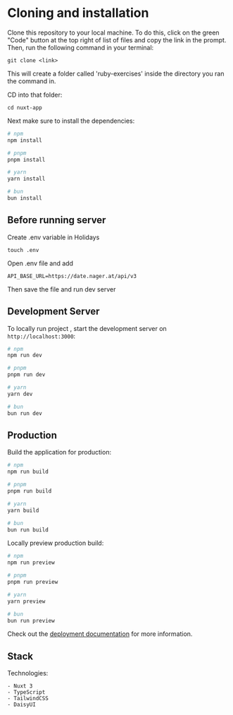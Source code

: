 # Cloning and installation

Clone this repository to your local machine. To do this, click on the green "Code" button at the top right of list of files and copy the link in the prompt. Then, run the following command in your terminal:

    git clone <link>

This will create a folder called 'ruby-exercises' inside the directory you ran the command in.

CD into that folder:

    cd nuxt-app

Next make sure to install the dependencies:

```bash
# npm
npm install

# pnpm
pnpm install

# yarn
yarn install

# bun
bun install
```

## Before running server

Create .env variable in Holidays

    touch .env

Open .env file and add

    API_BASE_URL=https://date.nager.at/api/v3

Then save the file and run dev server

## Development Server

To locally run project , start the development server on `http://localhost:3000`:

```bash
# npm
npm run dev

# pnpm
pnpm run dev

# yarn
yarn dev

# bun
bun run dev
```

## Production

Build the application for production:

```bash
# npm
npm run build

# pnpm
pnpm run build

# yarn
yarn build

# bun
bun run build
```

Locally preview production build:

```bash
# npm
npm run preview

# pnpm
pnpm run preview

# yarn
yarn preview

# bun
bun run preview
```

Check out the [deployment documentation](https://nuxt.com/docs/getting-started/deployment) for more information.

## Stack

Technologies:

    - Nuxt 3
    - TypeScript
    - TailwindCSS
    - DaisyUI

